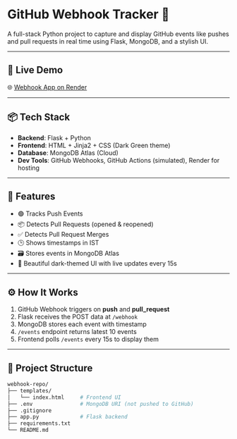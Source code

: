 # GitHub Webhook Tracker 🚀

A full-stack Python project to capture and display GitHub events like pushes and pull requests in real time using Flask, MongoDB, and a stylish UI.

---

## 🔗 Live Demo

🌐 [Webhook App on Render](https://webhook-repo-1-lyuy.onrender.com)

---

## 📦 Tech Stack

- **Backend**: Flask + Python
- **Frontend**: HTML + Jinja2 + CSS (Dark Green theme)
- **Database**: MongoDB Atlas (Cloud)
- **Dev Tools**: GitHub Webhooks, GitHub Actions (simulated), Render for hosting

---

## 🧩 Features

- 🟢 Tracks Push Events
- 📦 Detects Pull Requests (opened & reopened)
- ✅ Detects Pull Request Merges
- 🕒 Shows timestamps in IST
- 🗃️ Stores events in MongoDB Atlas
- 🎨 Beautiful dark-themed UI with live updates every 15s

---

## ⚙️ How It Works

1. GitHub Webhook triggers on **push** and **pull_request**
2. Flask receives the POST data at `/webhook`
3. MongoDB stores each event with timestamp
4. `/events` endpoint returns latest 10 events
5. Frontend polls `/events` every 15s to display them

---

## 📁 Project Structure

```bash
webhook-repo/
├── templates/
│   └── index.html     # Frontend UI
├── .env               # MongoDB URI (not pushed to GitHub)
├── .gitignore
├── app.py             # Flask backend
├── requirements.txt
└── README.md
